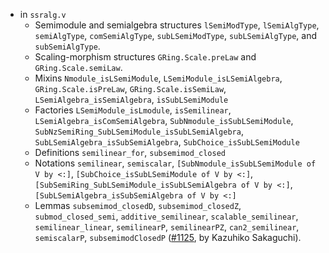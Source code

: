 - in `ssralg.v`
  + Semimodule and semialgebra structures `lSemiModType`, `lSemiAlgType`, `semiAlgType`, `comSemiAlgType`, `subLSemiModType`, `subLSemiAlgType`, and `subSemiAlgType`.
  + Scaling-morphism structures `GRing.Scale.preLaw` and `GRing.Scale.semiLaw`.
  + Mixins `Nmodule_isLSemiModule`, `LSemiModule_isLSemiAlgebra`, `GRing.Scale.isPreLaw`, `GRing.Scale.isSemiLaw`, `LSemiAlgebra_isSemiAlgebra`, `isSubLSemiModule`
  + Factories `LSemiModule_isLmodule`, `isSemilinear`, `LSemiAlgebra_isComSemiAlgebra`, `SubNmodule_isSubLSemiModule`, `SubNzSemiRing_SubLSemiModule_isSubLSemiAlgebra`, `SubLSemiAlgebra_isSubSemiAlgebra`, `SubChoice_isSubLSemiModule`
  + Definitions `semilinear_for`, `subsemimod_closed`
  + Notations `semilinear`, `semiscalar`, `[SubNmodule_isSubLSemiModule of V by <:]`, `[SubChoice_isSubLSemiModule of V by <:]`, `[SubSemiRing_SubLSemiModule_isSubLSemiAlgebra of V by <:]`, `[SubLSemiAlgebra_isSubSemiAlgebra of V by <:]`
  + Lemmas `subsemimod_closedD`, `subsemimod_closedZ`, `submod_closed_semi`, `additive_semilinear`, `scalable_semilinear`, `semilinear_linear`, `semilinearP`, `semilinearPZ`, `can2_semilinear`, `semiscalarP`, `subsemimodClosedP`
    ([#1125](https://github.com/math-comp/math-comp/pull/1125),
    by Kazuhiko Sakaguchi).
